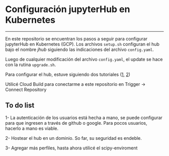 # Configuración jupyterHub en Kubernetes
---------------------------------------

En este repositorio se encuentran los pasos a seguir para configurar jupyterHub en Kubernetes (GCP). Los archivos ```setup.sh``` configuran el hub bajo el nombre *jhub* siguiendo las indicaciones del archivo ```config.yaml```.

Luego de cualquier modificación del archivo ```config.yaml```, el update se hace con la rutina ```upgrade.sh```.

Para configurar el hub, estuve siguiendo dos tutoriales ([1](https://www.youtube.com/watch?v=Mk6ZHVIw0Xs), [2](https://www.youtube.com/watch?v=enBMsvyDTug&list=LLvX01JI1mxgTa8mD9586HDw&index=2&t=0s))

Utilicé Cloud Build para conectarme a este repositorio en Trigger ->
Connect Repository


## To do list
1- La autenticación de los usuarios está hecha a mano, se puede configurar para que ingresen a través de github o google. Para pocos usuarios, hacerlo a mano es viable.

2- Hostear el hub en un dominio. So far, su seguridad es endeble.

3- Agregar más perfiles, hasta ahora utilicé el scipy-enviroment
